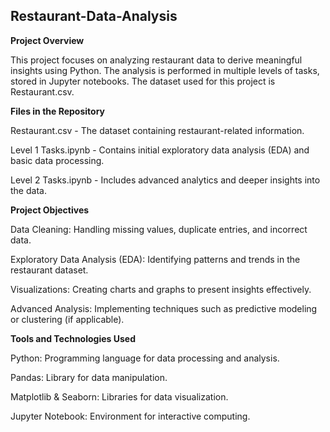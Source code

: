 ## Restaurant-Data-Analysis

**Project Overview**

This project focuses on analyzing restaurant data to derive meaningful insights using Python. The analysis is performed in multiple levels of tasks, stored in Jupyter notebooks. The dataset used for this project is Restaurant.csv.

**Files in the Repository**

Restaurant.csv - The dataset containing restaurant-related information.

Level 1 Tasks.ipynb - Contains initial exploratory data analysis (EDA) and basic data processing.

Level 2 Tasks.ipynb - Includes advanced analytics and deeper insights into the data.

**Project Objectives**

Data Cleaning: Handling missing values, duplicate entries, and incorrect data.

Exploratory Data Analysis (EDA): Identifying patterns and trends in the restaurant dataset.

Visualizations: Creating charts and graphs to present insights effectively.

Advanced Analysis: Implementing techniques such as predictive modeling or clustering (if applicable).

**Tools and Technologies Used**

Python: Programming language for data processing and analysis.

Pandas: Library for data manipulation.

Matplotlib & Seaborn: Libraries for data visualization.

Jupyter Notebook: Environment for interactive computing.

